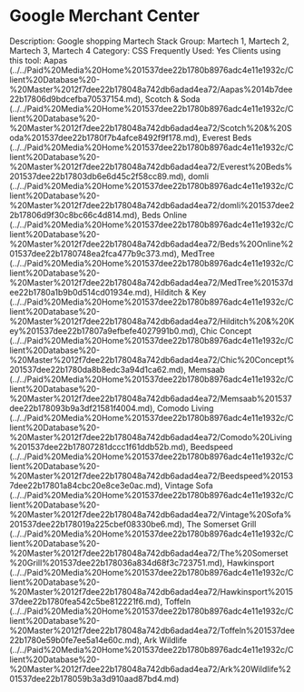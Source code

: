 # Google Merchant Center

Description: Google shopping 
Martech Stack Group: Martech 1, Martech 2, Martech 3, Martech 4
Category: CSS
Frequently Used: Yes
Clients using this tool: Aapas (../../Paid%20Media%20Home%201537dee22b1780b8976adc4e11e1932c/Client%20Database%20-%20Master%2012f7dee22b178048a742db6adad4ea72/Aapas%2014b7dee22b17806d9bdcefba70537154.md), Scotch & Soda (../../Paid%20Media%20Home%201537dee22b1780b8976adc4e11e1932c/Client%20Database%20-%20Master%2012f7dee22b178048a742db6adad4ea72/Scotch%20&%20Soda%201537dee22b1780f7b4afce8492f9f178.md), Everest Beds (../../Paid%20Media%20Home%201537dee22b1780b8976adc4e11e1932c/Client%20Database%20-%20Master%2012f7dee22b178048a742db6adad4ea72/Everest%20Beds%201537dee22b17803db6e6d45c2f58cc89.md), domli (../../Paid%20Media%20Home%201537dee22b1780b8976adc4e11e1932c/Client%20Database%20-%20Master%2012f7dee22b178048a742db6adad4ea72/domli%201537dee22b17806d9f30c8bc66c4d814.md), Beds Online (../../Paid%20Media%20Home%201537dee22b1780b8976adc4e11e1932c/Client%20Database%20-%20Master%2012f7dee22b178048a742db6adad4ea72/Beds%20Online%201537dee22b1780748ea2fca477b9c373.md), MedTree (../../Paid%20Media%20Home%201537dee22b1780b8976adc4e11e1932c/Client%20Database%20-%20Master%2012f7dee22b178048a742db6adad4ea72/MedTree%201537dee22b1780a1b9b0d514cd01934e.md), Hilditch & Key (../../Paid%20Media%20Home%201537dee22b1780b8976adc4e11e1932c/Client%20Database%20-%20Master%2012f7dee22b178048a742db6adad4ea72/Hilditch%20&%20Key%201537dee22b17807a9efbefe4027991b0.md), Chic Concept (../../Paid%20Media%20Home%201537dee22b1780b8976adc4e11e1932c/Client%20Database%20-%20Master%2012f7dee22b178048a742db6adad4ea72/Chic%20Concept%201537dee22b1780da8b8edc3a94d1ca62.md), Memsaab (../../Paid%20Media%20Home%201537dee22b1780b8976adc4e11e1932c/Client%20Database%20-%20Master%2012f7dee22b178048a742db6adad4ea72/Memsaab%201537dee22b178093b9a3df21581f4004.md), Comodo Living (../../Paid%20Media%20Home%201537dee22b1780b8976adc4e11e1932c/Client%20Database%20-%20Master%2012f7dee22b178048a742db6adad4ea72/Comodo%20Living%201537dee22b17807281dccc1f61ddb52b.md), Beedspeed (../../Paid%20Media%20Home%201537dee22b1780b8976adc4e11e1932c/Client%20Database%20-%20Master%2012f7dee22b178048a742db6adad4ea72/Beedspeed%201537dee22b17801a84cbc20e8ce3e0ac.md), Vintage Sofa (../../Paid%20Media%20Home%201537dee22b1780b8976adc4e11e1932c/Client%20Database%20-%20Master%2012f7dee22b178048a742db6adad4ea72/Vintage%20Sofa%201537dee22b178019a225cbef08330be6.md), The Somerset Grill (../../Paid%20Media%20Home%201537dee22b1780b8976adc4e11e1932c/Client%20Database%20-%20Master%2012f7dee22b178048a742db6adad4ea72/The%20Somerset%20Grill%201537dee22b178036a834d68f3c723751.md), Hawkinsport (../../Paid%20Media%20Home%201537dee22b1780b8976adc4e11e1932c/Client%20Database%20-%20Master%2012f7dee22b178048a742db6adad4ea72/Hawkinsport%201537dee22b1780fea542c5be812221f6.md), Toffeln (../../Paid%20Media%20Home%201537dee22b1780b8976adc4e11e1932c/Client%20Database%20-%20Master%2012f7dee22b178048a742db6adad4ea72/Toffeln%201537dee22b1780e59b0fe7ee5a14e60c.md), Ark Wildlife (../../Paid%20Media%20Home%201537dee22b1780b8976adc4e11e1932c/Client%20Database%20-%20Master%2012f7dee22b178048a742db6adad4ea72/Ark%20Wildlife%201537dee22b178059b3a3d910aad87bd4.md)